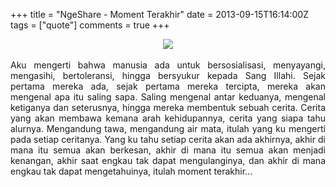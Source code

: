 +++
title = "NgeShare - Moment Terakhir"
date = 2013-09-15T16:14:00Z
tags = ["quote"]
comments = true
+++

<center><img border="0" data-original-height="600" data-original-width="1200" src="https://2.bp.blogspot.com/-eT9jb7RkjAY/XNsjfo_4F8I/AAAAAAAATqc/41Vfp3KZ2vsAITv4zv_EBF6gGQqfLJRUACLcBGAs/s1600/momen.png" /></center><br />
<div style="text-align: justify;">Aku mengerti bahwa manusia ada untuk bersosialisasi, menyayangi, mengasihi, bertoleransi, hingga bersyukur kepada Sang Illahi. Sejak pertama mereka ada, sejak pertama mereka tercipta, mereka akan mengenal apa itu saling sapa. Saling mengenal antar keduanya, mengenal ketiganya dan seterusnya, hingga mereka membentuk sebuah cerita. Cerita yang akan membawa kemana arah kehidupannya, cerita yang siapa tahu alurnya. Mengandung tawa, mengandung air mata, itulah yang ku mengerti pada setiap ceritanya. Yang ku tahu setiap cerita akan ada akhirnya, akhir di mana itu semua akan berkesan, akhir di mana itu semua akan menjadi kenangan, akhir saat engkau tak dapat mengulanginya, dan akhir di mana engkau tak dapat mengetahuinya, itulah moment terakhir...</div>
